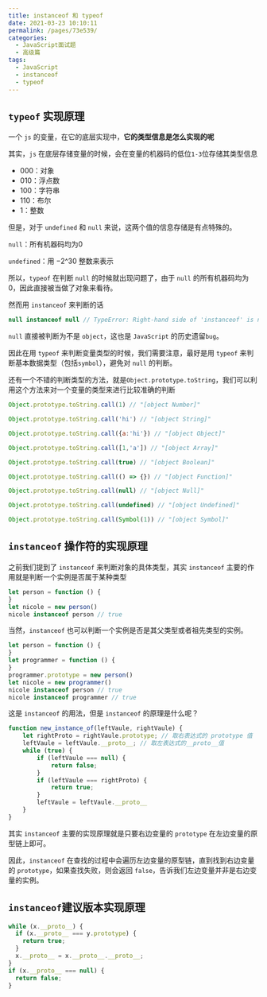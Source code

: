 ```yaml
---
title: instanceof 和 typeof
date: 2021-03-23 10:10:11
permalink: /pages/73e539/
categories:
  - JavaScript面试题
  - 高级篇
tags:
  - JavaScript
  - instanceof 
  - typeof 
---
```


## `typeof` 实现原理

一个 `js` 的变量，在它的底层实现中，**它的类型信息是怎么实现的呢**

其实，`js` 在底层存储变量的时候，会在变量的机器码的低位`1-3`位存储其类型信息

- 000：对象
- 010：浮点数
- 100：字符串
- 110：布尔
- 1：整数

但是，对于 `undefined` 和 `null` 来说，这两个值的信息存储是有点特殊的。

`null`：所有机器码均为0

`undefined`：用 −2^30 整数来表示

所以，`typeof` 在判断 `null` 的时候就出现问题了，由于 `null` 的所有机器码均为0，因此直接被当做了对象来看待。

然而用 `instanceof` 来判断的话

```typescript
null instanceof null // TypeError: Right-hand side of 'instanceof' is not an object

```

`null` 直接被判断为不是 `object`，这也是 `JavaScript` 的历史遗留`bug`。

因此在用 `typeof` 来判断变量类型的时候，我们需要注意，最好是用 `typeof` 来判断基本数据类型（包括`symbol`），避免对 `null` 的判断。

还有一个不错的判断类型的方法，就是`Object.prototype.toString`，我们可以利用这个方法来对一个变量的类型来进行比较准确的判断

```javascript
Object.prototype.toString.call(1) // "[object Number]"

Object.prototype.toString.call('hi') // "[object String]"

Object.prototype.toString.call({a:'hi'}) // "[object Object]"

Object.prototype.toString.call([1,'a']) // "[object Array]"

Object.prototype.toString.call(true) // "[object Boolean]"

Object.prototype.toString.call(() => {}) // "[object Function]"

Object.prototype.toString.call(null) // "[object Null]"

Object.prototype.toString.call(undefined) // "[object Undefined]"

Object.prototype.toString.call(Symbol(1)) // "[object Symbol]"
```

## `instanceof` 操作符的实现原理

之前我们提到了 `instanceof` 来判断对象的具体类型，其实 `instanceof` 主要的作用就是判断一个实例是否属于某种类型

```javascript
let person = function () {
}
let nicole = new person()
nicole instanceof person // true
```

当然，`instanceof` 也可以判断一个实例是否是其父类型或者祖先类型的实例。

```javascript
let person = function () {
}
let programmer = function () {
}
programmer.prototype = new person()
let nicole = new programmer()
nicole instanceof person // true
nicole instanceof programmer // true
```

这是 `instanceof` 的用法，但是 `instanceof` 的原理是什么呢？

```javascript
function new_instance_of(leftVaule, rightVaule) { 
    let rightProto = rightVaule.prototype; // 取右表达式的 prototype 值
    leftVaule = leftVaule.__proto__; // 取左表达式的__proto__值
    while (true) {
    	if (leftVaule === null) {
            return false;	
        }
        if (leftVaule === rightProto) {
            return true;	
        } 
        leftVaule = leftVaule.__proto__ 
    }
}
```

其实 `instanceof` 主要的实现原理就是只要右边变量的 `prototype` 在左边变量的原型链上即可。

因此，`instanceof` 在查找的过程中会遍历左边变量的原型链，直到找到右边变量的 `prototype`，如果查找失败，则会返回 `false`，告诉我们左边变量并非是右边变量的实例。

## `instanceof`建议版本实现原理

```javascript
while (x.__proto__) {
  if (x.__proto__ === y.prototype) {
    return true;
  }
  x.__proto__ = x.__proto__.__proto__;
}
if (x.__proto__ === null) {
  return false;
}
```

